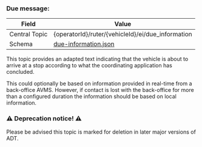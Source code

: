 ### Due message:
| Field         | Value                                                       |
|---------------|-------------------------------------------------------------|
| Central Topic | {operatorId}/ruter/{vehicleId}/ei/due_information           |
| Schema        | [ due-information.json ](json-schemas/due-information.json) |

This topic provides an adapted text indicating that the vehicle is about to arrive at a stop according to what the coordinating 
application has concluded.

This could optionally be based on information provided in real-time from a back-office AVMS. However, if contact is lost 
with the back-office for more than a configured duration the information should be based on local information.

### ⚠️ Deprecation notice! ⚠️
Please be advised this topic is marked for deletion in later major versions of ADT.  
